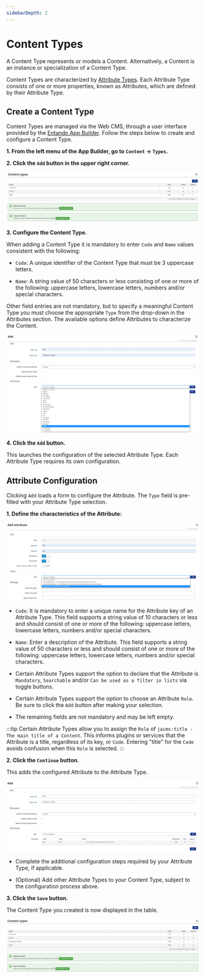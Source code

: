 ```yaml
---
sidebarDepth: 2
---
```


# Content Types

A Content Type represents or models a Content. Alternatively, a Content is an instance or specialization of a Content Type. 

Content Types are characterized by [Attribute Types](./content-attributes.md). Each Attribute Type consists of one or more properties, known as Attributes, which are defined by their Attribute Type.

## Create a Content Type

Content Types are managed via the Web CMS, through a user interface provided by the [Entando App Builder](../../docs/getting-started/concepts-overview.md#entando-app-builder). Follow the steps below to create and configure a Content Type.

**1. From the left menu of the App Builder, go to `Content` → `Types`.**

**2. Click the `Add` button in the upper right corner.**

![addContentType](./img/content_types1.png)

**3. Configure the Content Type.**

When adding a Content Type it is mandatory to enter `Code` and `Name` values consistent with the following:

- `Code`: A unique identifier of the Content Type that must be 3 uppercase letters.

- `Name`: A string value of 50 characters or less consisting of one or more of the following: uppercase letters, lowercase letters, numbers and/or special characters.

Other field entries are not mandatory, but to specify a meaningful Content Type you must choose the appropriate `Type` from the drop-down in the Attributes section. The available options define Attributes to characterize the Content.

![configureContentType](./img/content_types2.png)

**4. Click the `Add` button.**

This launches the configuration of the selected Attribute Type. Each Attribute Type requires its own configuration. 

## Attribute Configuration

Clicking `Add` loads a form to configure the Attribute. The `Type` field is pre-filled with your Attribute Type selection.

**1. Define the characteristics of the Attribute:**

![configureAttributeType](./img/content_types3.png) 

- `Code`: It is mandatory to enter a unique name for the Attribute key of an Attribute Type. This field supports a string value of 10 characters or less and should consist of one or more of the following: uppercase letters, lowercase letters, numbers and/or special characters.

- `Name`: Enter a description of the Attribute. This field supports a string value of 50 characters or less and should consist of one or more of the following: uppercase letters, lowercase letters, numbers and/or special characters.

- Certain Attribute Types support the option to declare that the Attribute is `Mandatory`, `Searchable` and/or `Can be used as a filter in lists` via toggle buttons.

- Certain Attribute Types support the option to choose an Attribute `Role`. Be sure to click the `Add` button after making your selection.  

- The remaining fields are not mandatory and may be left empty.

:::tip
Certain Attribute Types allow you to assign the `Role` of `jacms:title - The main title of a Content`. This informs plugins or services that the Attribute is a title, regardless of its key, or `Code`. Entering "title" for the `Code` avoids confusion when this `Role` is selected.
:::

**2. Click the `Continue` button.**

This adds the configured Attribute to the Attribute Type.

![modifyContentType](./img/content_types4.png)

- Complete the additional configuration steps required by your Attribute Type, if applicable. 

- (Optional) Add other Attribute Types to your Content Type, subject to the configuration process above.


**3. Click the `Save` button.**

The Content Type you created is now displayed in the table.

![listedContentType](./img/content_types5.png)